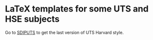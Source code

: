 # LaTeX templates for some UTS and HSE subjects

Go to [SDIPUTS](https://github.com/chewxy/SDIPUTS) to get the last version of UTS Harvard style.

